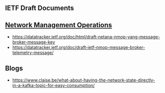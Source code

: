 ## IETF Draft Documents

## [Network Management Operations](https://datatracker.ietf.org/wg/nmop/about/)

- https://datatracker.ietf.org/doc/html/draft-netana-nmop-yang-message-broker-message-key
- https://datatracker.ietf.org/doc/draft-ietf-nmop-message-broker-telemetry-message/

## Blogs

- https://www.claise.be/what-about-having-the-network-state-directly-in-a-kafka-topic-for-easy-consumption/
